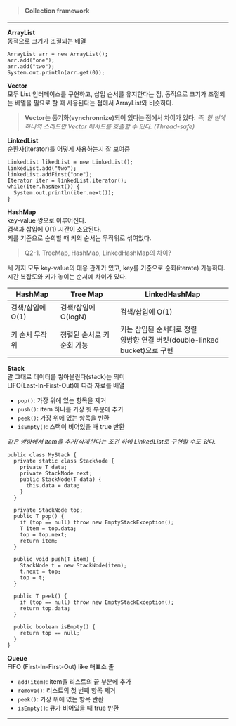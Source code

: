 > #### Collection framework
* * *

**ArrayList** <br />
동적으로 크기가 조절되는 배열

```
ArrayList arr = new ArrayList();
arr.add("one");
arr.add("two");
System.out.println(arr.get(0));
```


**Vector** <br />
모두 List 인터페이스를 구현하고, 삽입 순서를 유지한다는 점, 동적으로 크기가 조절되는 배열을 필요로 할 때 사용된다는 점에서 ArrayList와 비슷하다.

> **Vector는 동기화(synchronnize)되어 있다는 점에서 차이가 있다.**
*즉, 한 번에 하나의 스레드만 Vector 메서드를 호출할 수 있다. (Thread-safe)*


**LinkedList** <br />
순환자(iterator)를 어떻게 사용하는지 잘 보여줌

```
LinkedList likedList = new LinkedList();
linkedList.add("two");
linkedList.addFirst("one");
Iterator iter = linkedList.iterator();
while(iter.hasNext()) {
  System.out.println(iter.next());
}
```

**HashMap** <br />
key-value 쌍으로 이루어진다. <br />
검색과 삽입에 O(1) 시간이 소요된다. <br />
키를 기준으로 순회할 때 키의 순서는 무작위로 섞여있다.

> Q2-1. TreeMap, HashMap, LinkedHashMap의 차이?

세 가지 모두 key-value의 대응 관계가 있고, key를 기준으로 순회(iterate) 가능하다. <br />
시간 복잡도와 키가 놓이는 순서에 차이가 있다.

| HashMap | Tree Map | LinkedHashMap |
| ---- | ---- | ---- |
| 검색/삽입에 O(1) | 검색/삽입에 O(logN) | 검색/삽입에 O(1) |
| 키 순서 무작위 | 정렬된 순서로 키 순회 가능 | 키는 삽입된 순서대로 정렬 <br /> 양방향 연결 버킷(double-linked bucket)으로 구현 |


**Stack** <br />
말 그대로 데이터를 쌓아올린다(stack)는 의미 <br />
LIFO(Last-In-First-Out)에 따라 자료를 배열

- ```pop()```: 가장 위에 있는 항목을 제거
- ```push()```: item 하나를 가장 윗 부분에 추가
- ```peek()```: 가장 위에 있는 항목을 반환
- ```isEmpty()```: 스택이 비어있을 때 true 반환

*같은 방향에서 item을 추가/삭제한다는 조건 하에 LinkedList로 구현할 수도 있다.*

```
public class MyStack {
  private static class StackNode {
    private T data;
    private StackNode next;
    public StackNode(T data) {
      this.data = data;
    }
  }

  private StackNode top;
  public T pop() {
    if (top == null) throw new EmptyStackException();
    T item = top.data;
    top = top.next;
    return item;
  }

  public void push(T item) {
    StackNode t = new StackNode(item);
    t.next = top;
    top = t;
  }

  public T peek() {
    if (top == null) throw new EmptyStackException();
    return top.data;
  }

  public boolean isEmpty() {
    return top == null;
  }
}
```


**Queue** <br />
FIFO (First-In-First-Out) like 매표소 줄

- ```add(item)```: item을 리스트의 끝 부분에 추가
- ```remove()```: 리스트의 첫 번째 항목 제거
- ```peek()```: 가장 위에 있는 항목 반환
- ```isEmpty()```: 큐가 비어있을 때 true 반환

* * *

